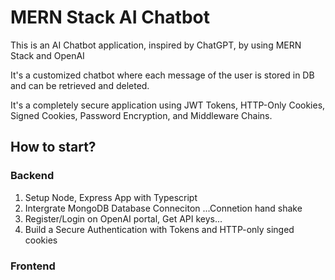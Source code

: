 # MERN Stack AI Chatbot

This is an AI Chatbot application, inspired by ChatGPT, by using MERN Stack and OpenAI

It's a customized chatbot where each message of the user is stored in DB and can be retrieved and deleted.

It's a completely secure application using JWT Tokens, HTTP-Only Cookies, Signed Cookies, Password Encryption, and Middleware Chains.

## How to start?

### Backend

1. Setup Node, Express App with Typescript
2. Intergrate MongoDB Database Conneciton ...Connetion hand shake
3. Register/Login on OpenAI portal, Get API keys...
4. Build a Secure Authentication with Tokens and HTTP-only singed cookies

### Frontend
